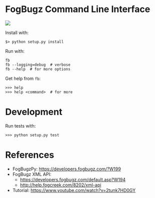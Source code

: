 # FogBugz Command Line Interface

[<img src="https://travis-ci.org/lbolla/fbcli.svg?branch=master">](https://travis-ci.org/lbolla/fbcli)


Install with:

    $> python setup.py install

Run with:

    fb
    fb --logging=debug  # verbose
    fb --help  # for more options

Get help from `fb`:

    >>> help
    >>> help <command>  # for more

# Development

Run tests with:

    >>> python setup.py test

# References

- FogBugzPy: https://developers.fogbugz.com/?W199
- FogBugz XML API:
  - https://developers.fogbugz.com/default.asp?W194
  - http://help.fogcreek.com/8202/xml-api
- Tutorial: https://www.youtube.com/watch?v=2tunk7HD0GY
